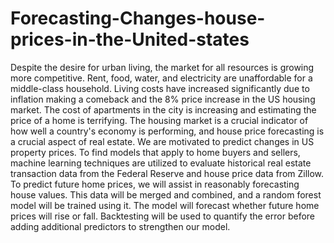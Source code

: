 # Forecasting-Changes-house-prices-in-the-United-states
Despite the desire for urban living, the market for all resources is growing more competitive. Rent, food, water, and electricity are unaffordable for a middle-class household. 
Living costs have increased significantly due to inflation making a comeback and the 8% price increase in the US housing market. 
The cost of apartments in the city is increasing and estimating the price of a home is terrifying. 
The housing market is a crucial indicator of how well a country's economy is performing, and house price forecasting is a crucial aspect of real estate. 
We are motivated to predict changes in US property prices. To find models that apply to home buyers and sellers, machine learning techniques are utilized to evaluate historical 
real estate transaction data from the Federal Reserve and house price data from Zillow. To predict future home prices, we will assist in reasonably forecasting house values. 
This data will be merged and combined, and a random forest model will be trained using it. 
The model will forecast whether future home prices will rise or fall. Backtesting will be used to quantify the error before adding additional predictors to strengthen our model.
